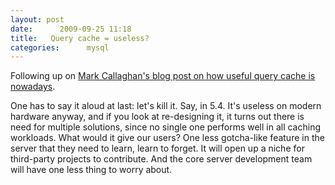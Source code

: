 ```yaml
---
layout: post
date:      2009-09-25 11:18
title:   Query cache = useless?
categories:      mysql
---
```


Following up on <a href="http://www.facebook.com/note.php?note_id=143487095932">Mark Callaghan's blog post on how useful query cache is nowadays</a>.

One has to say it aloud at last: let's kill it. Say, in 5.4.
It's useless on modern hardware anyway, and if you look at re-designing it, it turns out there is need for multiple solutions, since no single one performs well in all caching workloads.
What would it give our users? One less gotcha-like feature in the server that they need to learn, learn to forget. It will open up a niche for third-party projects to contribute. And the core server development team will have one less thing to worry about.
